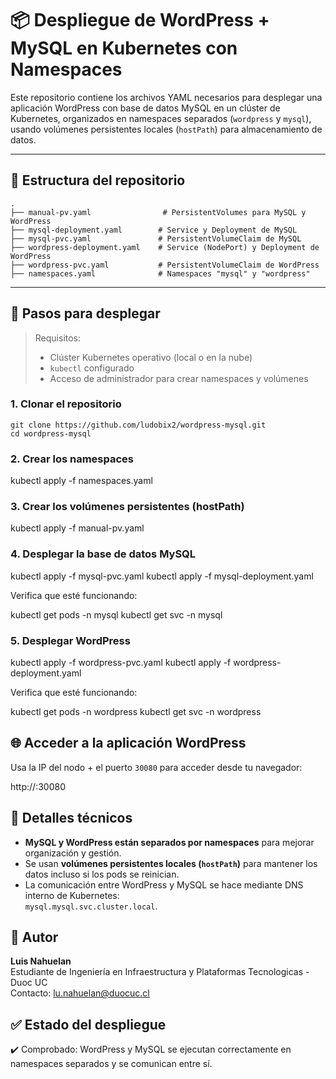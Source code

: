 # 📦 Despliegue de WordPress + MySQL en Kubernetes con Namespaces

Este repositorio contiene los archivos YAML necesarios para desplegar una aplicación WordPress con base de datos MySQL en un clúster de Kubernetes, organizados en namespaces separados (`wordpress` y `mysql`), usando volúmenes persistentes locales (`hostPath`) para almacenamiento de datos.

---
## 📁 Estructura del repositorio
```
.
├── manual-pv.yaml                # PersistentVolumes para MySQL y WordPress
├── mysql-deployment.yaml        # Service y Deployment de MySQL
├── mysql-pvc.yaml               # PersistentVolumeClaim de MySQL
├── wordpress-deployment.yaml    # Service (NodePort) y Deployment de WordPress
├── wordpress-pvc.yaml           # PersistentVolumeClaim de WordPress
├── namespaces.yaml              # Namespaces "mysql" y "wordpress"
```
---

## 🚀 Pasos para desplegar

> Requisitos:
> - Clúster Kubernetes operativo (local o en la nube)
> - `kubectl` configurado
> - Acceso de administrador para crear namespaces y volúmenes

### 1. Clonar el repositorio
```
git clone https://github.com/ludobix2/wordpress-mysql.git
cd wordpress-mysql
```
### 2. Crear los namespaces

kubectl apply -f namespaces.yaml

### 3. Crear los volúmenes persistentes (hostPath)

kubectl apply -f manual-pv.yaml

### 4. Desplegar la base de datos MySQL

kubectl apply -f mysql-pvc.yaml
kubectl apply -f mysql-deployment.yaml

Verifica que esté funcionando:

kubectl get pods -n mysql
kubectl get svc -n mysql

### 5. Desplegar WordPress

kubectl apply -f wordpress-pvc.yaml
kubectl apply -f wordpress-deployment.yaml

Verifica que esté funcionando:

kubectl get pods -n wordpress
kubectl get svc -n wordpress

## 🌐 Acceder a la aplicación WordPress

Usa la IP del nodo + el puerto `30080` para acceder desde tu navegador:

http://<NODE-IP>:30080

## 🧠 Detalles técnicos

- **MySQL y WordPress están separados por namespaces** para mejorar organización y gestión.
- Se usan **volúmenes persistentes locales (`hostPath`)** para mantener los datos incluso si los pods se reinician.
- La comunicación entre WordPress y MySQL se hace mediante DNS interno de Kubernetes:  
  `mysql.mysql.svc.cluster.local`.

## 📌 Autor

**Luis Nahuelan**  
Estudiante de Ingeniería en Infraestructura y Plataformas Tecnologicas - Duoc UC  
Contacto: lu.nahuelan@duocuc.cl

## ✅ Estado del despliegue

✔️ Comprobado: WordPress y MySQL se ejecutan correctamente en namespaces separados y se comunican entre sí.
